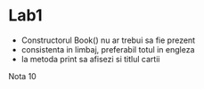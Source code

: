# Lab1
- Constructorul Book() nu ar trebui sa fie prezent
- consistenta in limbaj, preferabil totul in engleza
- la metoda print sa afisezi si titlul cartii

Nota 10
